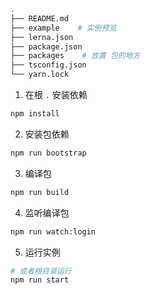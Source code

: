 


```bash
.
├── README.md
├── example    # 实例预览
├── lerna.json
├── package.json
├── packages    # 放置 包的地方
├── tsconfig.json
└── yarn.lock
```


1. 在根 `.` 安装依赖

```bash
npm install
```

2. 安装包依赖

```bash
npm run bootstrap
```

3. 编译包

```bash
npm run build
```

4. 监听编译包

```bash
npm run watch:login
```

5. 运行实例

```bash
# 或者根目录运行
npm run start
```
